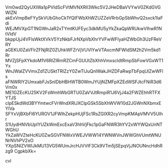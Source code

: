 Vm0wd2QyUXlWa1pPVldScFVtMVNXRll3Wkc5V2JHeDBaVVYwV0ZKdGVGWlZN
akExVmpBeFYySkVUbGhoCk1YQlFWbXhWZUZZeVRrbGpSbWhvQ2sxck1IaFdi
WEJMVXpGT1NGWnJaR2xTYmtKUFEyc3dkMU5yYkZkaQpWRUkwVlhwR1NtVldV
bkppUjJ4VFlsWktXVkV5YzNkbFJrNXpVbXhrYVFwWFIyaHZWbGh3UzFReVRY
aGEKU0ZaVFlrZFNjRlZ0ZUhkWFZrVjVUVlYwVTAxcmNFWldSM2h2Vm5kd1Rr
MVZjSFpXYkdoM1V6RlZlRmRZCmFGUUtZbXhhVmxscldtRmpSbFowVGxWT1Yx
WnJWalZVVmxZd1ZUSktTRlZzY0ZwTlJuQnlWakJHZDFaRwpTbFpqUlZwWFls
aFNWRlY2UmxabFJsSnlDbHBHWTB0WmJYUjNZMFpXZEdWSFJtcFNiR3d6Vm0x
ME1GZEcKU25KV2FsWmhWbGRTU0ZaVVJtRmpiR1J6VjJ4a2FWZEhhRTFXYTJS
clpESkdWd3BYYmtwcFVrWndXRlJXClpGSk5SbXhWVW10d2JGWnNXbmxEYlVa
SFYxVjBXbFl6YUROV1JFWlhZekpHUjFSc1RsZGlXR2cyVmpKMApVMVV5Ulhr
S1UydHNVbUpIYUZkWmExcExaV3hhVjFkc1pGaFNWR3hYV2xWYWQxUnNTWGhU
YkZaWVZteHcKU0ZwSGVFNWxVWEJVWW14YWNWVnJWWGhVUmtWNUNrNVhPV2xO
YXpSNlZVWlJkMU13VG5WUmJrcHJVVlF3Ck9VTm5jSEpqVjJNOUNncHdhRzg9
CgpkbXk=

cvl